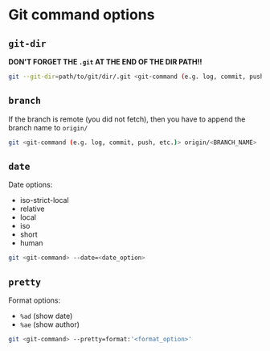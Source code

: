 # Git command options

## `git-dir`

**DON'T FORGET THE `.git` AT THE END OF THE DIR PATH!!**

```bash
git --git-dir=path/to/git/dir/.git <git-command (e.g. log, commit, push, etc.)>
```

## `branch`

If the branch is remote (you did not fetch), then you have to append the branch name to `origin/`

```bash
git <git-command (e.g. log, commit, push, etc.)> origin/<BRANCH_NAME>
```

## `date`

Date options:

- iso-strict-local
- relative
- local
- iso
- short
- human

```bash
git <git-command> --date=<date_option>
```

## `pretty`

Format options:

- `%ad` (show date)
- `%ae` (show author)

```bash
git <git-command> --pretty=format:'<format_option>'
```

